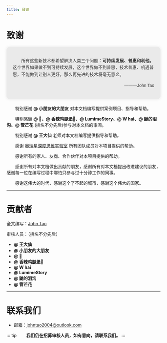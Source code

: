 ```yaml
---
title: 致谢
---
```

# 致谢


<div class="opening-remark-about">
  <p>&emsp;&emsp;所有这些新技术都希望解决人类三个问题：<b>可持续发展、普惠和利他。</b>这个世界如果做不到可持续发展，这个世界做不到普惠，技术普惠、机遇普惠，不能做到让别人更好，那么再先进的技术将毫无意义。</p>
  <p>———John Tao</p>
</div>

<style>
.opening-remark-about {
  background-color: #EAEAEA; /* 设置底色 */
  font-family: 'Arial', sans-serif; /* 设置字体 */
  font-size: 1em; /* 文字大小 */
  line-height: 1.6; /* 行高 */
  text-align: left; /* 左对齐文本 */
  padding: 20px; /* 内边距 */
  margin: 20px auto; /* 外边距 */
  max-width: 100%; /* 最大宽度 */
  border-radius: 10px; /* 圆角 */
  box-shadow: 0px 0px 10px rgba(0, 0, 0, 0.1); /* 阴影 */
  color: #333; /* 文字颜色 */
}

.opening-remark-about p:nth-of-type(2) {
  text-align: right; /* 第二个p标签右对齐 */
}
</style>

&emsp;&emsp;特别感谢 **@ 小朋友的大朋友** 对本文档编写提供案例项目、指导和帮助。

&emsp;&emsp;特别感谢 **@ 🐑、@ 香辣鸡腿堡🍔、@ LumimeStory、@ W hai、@ 鼬的泪沟、@ 管芒花** (排名不分先后)参与对本文档的审阅。

&emsp;&emsp;特别感谢 **@ 王大仙** 老师对本文档编写提供指导和帮助。

&emsp;&emsp;感谢 [奥瑞星深度思维实验室](www.orionai.top) 所有团队成员对本项目提供的帮助。

&emsp;&emsp;感谢所有的家人、友商、合作伙伴对本项目提供的帮助。

&emsp;&emsp;感谢所有对本文档做出贡献的朋友，感谢所有对本文档提出改进建议的朋友，感谢每一位在编写过程中哪怕只参与过十分钟工作的同事。

&emsp;&emsp;感谢这伟大的时代，感谢这个了不起的城市，感谢这个伟大的国家。

------

# 贡献者

全文编写：[John Tao](https://github.com/Draper-crypto/)

审核人员：（排名不分先后）

- **@ 王大仙**
- **@ 小朋友的大朋友**
- **@ 🐑**
- **@ 香辣鸡腿堡🍔**
- **@ W hai**
- **@ LumimeStory**
- **@ 鼬的泪沟**
- **@ 管芒花**

---------

# 联系我们

- 邮箱：[johntao2004@outlook.com](mailto:johntao2004@outlook.com)

::: tip
&emsp;&emsp;**我们仍在招募审核人员，如有意向，请联系我们。**
:::
